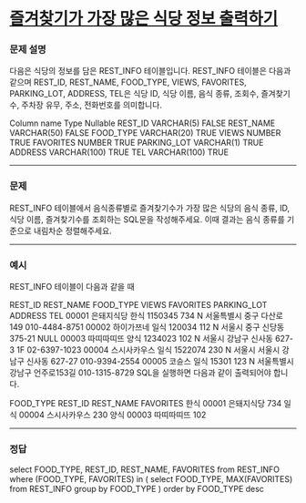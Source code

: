 # [즐겨찾기가 가장 많은 식당 정보 출력하기](https://school.programmers.co.kr/learn/courses/30/lessons/131123)

### 문제 설명

다음은 식당의 정보를 담은 REST_INFO 테이블입니다. REST_INFO 테이블은 다음과 같으며 REST_ID, REST_NAME, FOOD_TYPE, VIEWS, FAVORITES, PARKING_LOT, ADDRESS, TEL은 식당 ID, 식당 이름, 음식 종류, 조회수, 즐겨찾기수, 주차장 유무, 주소, 전화번호를 의미합니다.

Column name Type Nullable
REST_ID VARCHAR(5) FALSE
REST_NAME VARCHAR(50) FALSE
FOOD_TYPE VARCHAR(20) TRUE
VIEWS NUMBER TRUE
FAVORITES NUMBER TRUE
PARKING_LOT VARCHAR(1) TRUE
ADDRESS VARCHAR(100) TRUE
TEL VARCHAR(100) TRUE

---

### 문제

REST_INFO 테이블에서 음식종류별로 즐겨찾기수가 가장 많은 식당의 음식 종류, ID, 식당 이름, 즐겨찾기수를 조회하는 SQL문을 작성해주세요. 이때 결과는 음식 종류를 기준으로 내림차순 정렬해주세요.

---

### 예시

REST_INFO 테이블이 다음과 같을 때

REST_ID REST_NAME FOOD_TYPE VIEWS FAVORITES PARKING_LOT ADDRESS TEL
00001 은돼지식당 한식 1150345 734 N 서울특별시 중구 다산로 149 010-4484-8751
00002 하이가쯔네 일식 120034 112 N 서울시 중구 신당동 375-21 NULL
00003 따띠따띠뜨 양식 1234023 102 N 서울시 강남구 신사동 627-3 1F 02-6397-1023
00004 스시사카우스 일식 1522074 230 N 서울시 서울시 강남구 신사동 627-27 010-9394-2554
00005 코슌스 일식 15301 123 N 서울특별시 강남구 언주로153길 010-1315-8729
SQL을 실행하면 다음과 같이 출력되어야 합니다.

FOOD_TYPE REST_ID REST_NAME FAVORITES
한식 00001 은돼지식당 734
일식 00004 스시사카우스 230
양식 00003 따띠따띠뜨 102

---

### 정답

select FOOD_TYPE, REST_ID, REST_NAME, FAVORITES
from REST_INFO
where (FOOD_TYPE, FAVORITES) in (
select FOOD_TYPE, MAX(FAVORITES)
from REST_INFO
group by FOOD_TYPE
)
order by FOOD_TYPE desc
